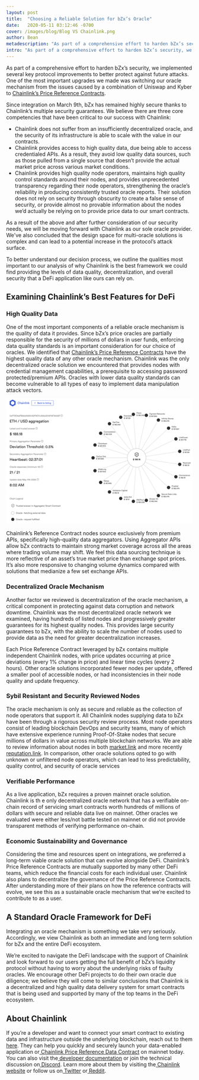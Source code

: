 ```yaml
---
layout: post
title:  "Choosing a Reliable Solution for bZx’s Oracle"
date:   2020-05-11 03:12:46 -0700
cover: /images/blog/Blog VS Chainlink.png
author: Bean
metadescription: "As part of a comprehensive effort to harden bZx’s security, we implemented several key protocol improvements to better protect against future attacks."
intro: "As part of a comprehensive effort to harden bZx’s security, we implemented several key protocol improvements to better protect against future attacks."
---
```

As part of a comprehensive effort to harden bZx’s security, we implemented several key protocol improvements to better protect against future attacks. One of the most important upgrades we made was switching our oracle mechanism from the issues caused by a combination of Uniswap and Kyber to [Chainlink’s Price Reference Contracts](https://feeds.chain.link/).

Since integration on March 9th, bZx has remained highly secure thanks to Chainlink’s multiple security guarantees.  We believe there are three core competencies that have been critical to our success with Chainlink:

* Chainlink does not suffer from an insufficiently decentralized oracle, and the security of its infrastructure is able to scale with the value in our contracts.
* Chainlink provides access to high quality data, due being able to access credentialed APIs. As a result, they avoid low quality data sources, such as those pulled from a single source that doesn’t provide the actual market price across various market conditions.
* Chainlink provides high quality node operators, maintains high quality control standards around their nodes, and provides unprecedented transparency regarding their node operators, strengthening the oracle’s reliability in producing consistently trusted oracle reports. Their solution does not rely on security through obscurity to create a false sense of security, or provide almost no provable information about the nodes we’d actually be relying on to provide price data to our smart contracts.

As a result of the above and after further consideration of our security needs, we will be moving forward with Chainlink as our sole oracle provider. We've also concluded that the design space for multi-oracle solutions is complex and can lead to a potential increase in the protocol’s attack surface.

To better understand our decision process, we outline the qualities most important to our analysis of why Chainlink is the best framework we could find providing the levels of data quality, decentralization, and overall security that a DeFi application like ours can rely on.

## Examining Chainlink’s Best Features for DeFi

### High Quality Data

One of the most important components of a reliable oracle mechanism is the quality of data it provides. Since bZx’s price oracles are partially responsible for the security of millions of dollars in user funds, enforcing data quality standards is an important consideration for our choice of oracles. We identified that [Chainlink’s Price Reference Contracts](https://feeds.chain.link/) have the highest quality data of any other oracle mechanism. Chainlink was the only decentralized oracle solution we encountered that provides nodes with credential management capabilities, a prerequisite to accessing password protected/premium APIs. Oracles with lower data quality standards can become vulnerable to all types of easy to implement data manipulation attack vectors.

![](/images/blog/Decentralized_Price_Reference_Data___Chainlink.png)

Chainlink’s Reference Contract nodes source exclusively from premium APIs, specifically high-quality data aggregators. Using Aggregator APIs allow bZx contracts to maintain strong market coverage across all the areas where trading volume may shift. We feel this data sourcing technique is more reflective of an asset’s true market price than exchange spot prices. It’s also more responsive to changing volume dynamics compared with solutions that medianize a few set exchange APIs.

### Decentralized Oracle Mechanism

Another factor we reviewed is decentralization of the oracle mechanism, a critical component in protecting against data corruption and network downtime. Chainlink was the most decentralized oracle network we examined, having hundreds of listed nodes and progressively greater guarantees for its highest quality nodes. This provides large security guarantees to bZx, with the ability to scale the number of nodes used to provide data as the need for greater decentralization increases.  

Each Price Reference Contract leveraged by bZx contains multiple independent Chainlink nodes, with price updates occurring at price deviations (every 1% change in price) and linear time cycles (every 2 hours). Other oracle solutions incorporated fewer nodes per update, offered a smaller pool of accessible nodes, or had inconsistencies in their node quality and update frequency.

### Sybil Resistant and Security Reviewed Nodes

The oracle mechanism is only as secure and reliable as the collection of node operators that support it. All Chainlink nodes supplying data to bZx have been through a rigorous security review process. Most node operators consist of leading blockchain DevOps and security teams, many of which have extensive experience running Proof-Of-Stake nodes that secure millions of dollars in value across multiple blockchain networks. We are able to review information about nodes in both [market.link](https://market.link/) and more recently [reputation.link](https://www.reputation.link/). In comparison, other oracle solutions opted to go with unknown or unfiltered node operators, which can lead to less predictability, quality control, and security of oracle services

### Verifiable Performance

As a live application, bZx requires a proven mainnet oracle solution. Chainlink is th  e only decentralized oracle network that has a verifiable on-chain record of servicing smart contracts worth hundreds of millions of dollars with secure and reliable data live on mainnet. Other oracles we evaluated were either less/not battle tested on mainnet or did not provide transparent methods of verifying performance on-chain.

### Economic Sustainability and Governance

Considering the time and resources spent on integrations, we preferred a long-term viable oracle solution that can evolve alongside DeFi. Chainlink’s Price Reference Contracts are mutually supported by many other DeFi teams, which reduce the financial costs for each individual user. Chainlink also plans to decentralize the governance of the Price Reference Contracts. After understanding more of their plans on how the reference contracts will evolve, we see this as a sustainable oracle mechanism that we’re excited to contribute to as a user.

## A Standard Oracle Framework for DeFi

Integrating an oracle mechanism is something we take very seriously. Accordingly, we view Chainlink as both an immediate and long term solution for bZx and the entire DeFi ecosystem.

We’re excited to navigate the DeFi landscape with the support of Chainlink and look forward to our users getting the full benefit of bZx’s liquidity protocol without having to worry about the underlying risks of faulty oracles. We encourage other DeFi projects to do their own oracle due diligence; we believe they will come to similar conclusions that Chainlink is a decentralized and high quality data delivery system for smart contracts that is being used and supported by many of the top teams in the DeFi ecosystem.


## About Chainlink

If you’re a developer and want to connect your smart contract to existing data and infrastructure outside the underlying blockchain, reach out to them[ here](https://chainlink.typeform.com/to/gEwrPO). They can help you quickly and securely launch your data-enabled application or[ Chainlink Price Reference Data Contract](https://feeds.chain.link/) on mainnet today. You can also visit the[ developer documentation](https://docs.chain.link) or join the technical discussion on[ Discord](https://discordapp.com/invite/aSK4zew). Learn more about them by visiting the[ Chainlink website](https://chain.link) or follow us on[ Twitter](https://twitter.com/chainlink) or[ Reddit](https://www.reddit.com/r/Chainlink/).
